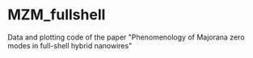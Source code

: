 # MZM_fullshell
Data and plotting code of the paper "Phenomenology of Majorana zero modes in full-shell hybrid nanowires"
